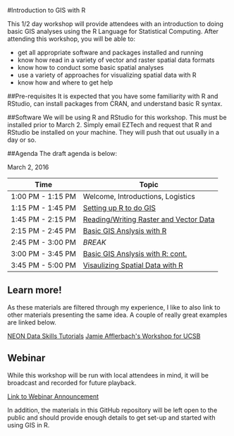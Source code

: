 #Introduction to GIS with R

This 1/2 day workshop will provide attendees with an introduction to doing basic GIS analyses using the R Language for Statistical Computing.  After attending this workshop, you will be able to:

- get all appropriate software and packages installed and running
- know how read in a variety of vector and raster spatial data formats
- know how to conduct some basic spatial analyses
- use a variety of approaches for visualizing spatial data with R
- know how and where to get help

##Pre-requisites
It is expected that you have some familiarity with R and RStudio, can install packages from CRAN, and understand basic R syntax.

##Software
We will be using R and RStudio for this workshop.  This must be installed prior to March 2.  Simply email EZTech and request that R and RStudio be installed on your machine.  They will push that out usually in a day or so.

##Agenda
The draft agenda is below:

March 2, 2016

| Time             | Topic                                                                 |
|------------------|-----------------------------------------------------------------------|
|1:00 PM - 1:15 PM | Welcome, Introductions, Logistics                                     |
|1:15 PM - 1:45 PM | [Setting up R to do GIS](lessons/01_gis_r_setup.md)                   |
|1:45 PM - 2:15 PM | [Reading/Writing Raster and Vector Data](lessons/02_read_in_gis_data.md)      |
|2:15 PM - 2:45 PM | [Basic GIS Anslysis with R](lessons/03_analyze_gis_data.md)           |
|2:45 PM - 3:00 PM | *BREAK*                                                               |
|3:00 PM - 3:45 PM | [Basic GIS Anslysis with R: cont.](lessons/03_analyze_gis_data.md)    |
|3:45 PM - 5:00 PM | [Visaulizing Spatial Data with R](lessons/04_visualize_gis_data.md) |

## Learn more!
As these materials are filtered through my experience, I like to also link to other materials presenting the same idea.  A couple of really great examples are linked below.

[NEON Data Skills Tutorials](http://neondataskills.org/tutorial-series/)
[Jamie Afflerbach's Workshop for UCSB](https://github.com/jafflerbach/spatial-analysis-R)

## Webinar
While this workshop will be run with local attendees in mind, it will be broadcast and recorded for future playback.  

[Link to Webinar Announcement](https://epawebconferencing-events.acms.com/content/connect/c1/7/en/events/event/shared/97377684/event_landing.html?sco-id=97453386)

In addition, the materials in this GitHub repository will be left open to the public and should provide enough details to get set-up and started with using GIS in R.
